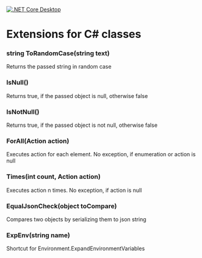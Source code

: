 [![.NET Core Desktop](https://github.com/deBabbbe/ClassExtensions/actions/workflows/dotnet-desktop.yml/badge.svg)](https://github.com/deBabbbe/ClassExtensions/actions/workflows/dotnet-desktop.yml)

# Extensions for C# classes

### string ToRandomCase(string text)

Returns the passed string in random case

### IsNull()

Returns true, if the passed object is null, otherwise false

### IsNotNull()

Returns true, if the passed object is not null, otherwise false

### ForAll(Action<T> action)

Executes action for each element. No exception, if enumeration or action is null

### Times(int count, Action<int> action)

Executes action n times. No exception, if action is null

### EqualJsonCheck(object toCompare)

Compares two objects by serializing them to json string

### ExpEnv(string name)

Shortcut for Environment.ExpandEnvironmentVariables
